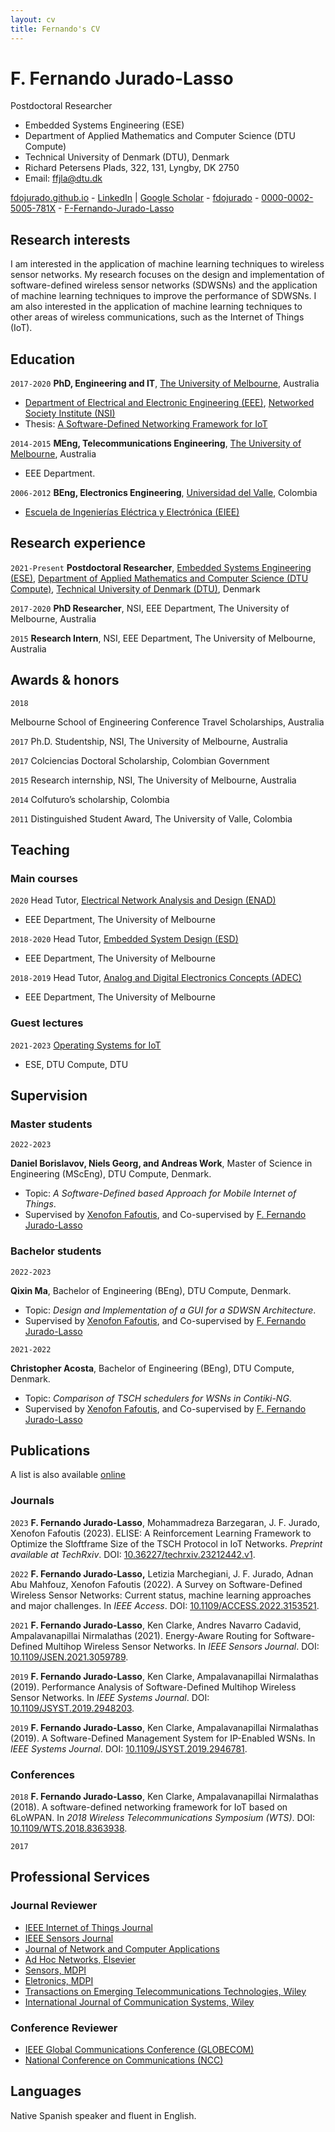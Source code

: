 ```yaml
---
layout: cv
title: Fernando's CV
---
```


# F. Fernando Jurado-Lasso

Postdoctoral Researcher

- Embedded Systems Engineering (ESE)
- Department of Applied Mathematics and Computer Science (DTU Compute)
- Technical University of Denmark (DTU), Denmark
- Richard Petersens Plads, 322, 131, Lyngby, DK 2750
- Email: <a href="mailto:ffjla@dtu.dk">ffjla@dtu.dk</a>

<div id="webaddress">
  <!-- <a href="mailto:ffjla@dtu.dk"><i class="fas fa-envelope"></i> ffla@dtu.dk</a> | -->
  <a href="http://fdojurado.github.io"><i class="fas fa-home"></i> fdojurado.github.io</a> -
  <a href="https://www.linkedin.com/in/fdojurado"><i class="fab fa-linkedin"></i> LinkedIn</a> |
  <a href="https://scholar.google.com/citations?user=69QAyEYAAAAJ"><i class="ai ai-google-scholar-square"></i> Google Scholar</a> -
  <a href="https://github.com/fdojurado"><i class="fab fa-github"></i> fdojurado</a> -
  <a href="https://orcid.org/0000-0002-5005-781X"><i class="ai ai-orcid"></i> 0000-0002-5005-781X</a> -
  <a href="https://www.researchgate.net/profile/F-Fernando-Jurado-Lasso"><i class="ai ai-researchgate-square"></i> F-Fernando-Jurado-Lasso</a>
  <!-- <a href="https://twitter.com/dave_whipp"><i class="fab fa-twitter"></i> @dave_whipp</a> -->
</div>

## Research interests

I am interested in the application of machine learning techniques to wireless sensor networks. My research focuses on the design and implementation of software-defined wireless sensor networks (SDWSNs) and the application of machine learning techniques to improve the performance of SDWSNs. I am also interested in the application of machine learning techniques to other areas of wireless communications, such as the Internet of Things (IoT).

## Education

`2017-2020`
**PhD, Engineering and IT**, [The University of Melbourne](https://www.unimelb.edu.au/), Australia

- [Department of Electrical and Electronic Engineering (EEE)](https://electrical.eng.unimelb.edu.au/), [Networked Society Institute (NSI)](https://networkedsociety.unimelb.edu.au/)
- Thesis: [A Software-Defined Networking Framework for IoT](http://hdl.handle.net/11343/243063)

`2014-2015`
**MEng, Telecommunications Engineering**, [The University of Melbourne](https://www.unimelb.edu.au/), Australia

- EEE Department.

`2006-2012`
**BEng, Electronics Engineering**, [Universidad del Valle](https://www.univalle.edu.co/), Colombia

- [Escuela de Ingenierías Eléctrica y Electrónica (EIEE)](https://eiee.univalle.edu.co/ingenieria-electronica)

## Research experience

`2021-Present`
**Postdoctoral Researcher**, [Embedded Systems Engineering (ESE)](https://www.compute.dtu.dk/english/research/research-sections/ese), [Department of Applied Mathematics and Computer Science (DTU Compute)](https://www.compute.dtu.dk/), [Technical University of Denmark (DTU)](https://www.dtu.dk/english), Denmark

`2017-2020`
**PhD Researcher**, NSI, EEE Department, The University of Melbourne, Australia

`2015`
**Research Intern**, NSI, EEE Department, The University of Melbourne, Australia

## Awards & honors

`2018`

Melbourne School of Engineering Conference Travel Scholarships, Australia

`2017`
Ph.D. Studentship, NSI, The University of Melbourne, Australia

`2017`
Colciencias Doctoral Scholarship, Colombian Government

`2015`
Research internship, NSI, The University of Melbourne, Australia

`2014`
Colfuturo’s scholarship, Colombia

`2011`
Distinguished Student Award, The University of Valle, Colombia

## Teaching

### Main courses

`2020`
Head Tutor, [Electrical Network Analysis and Design (ENAD)](https://handbook.unimelb.edu.au/2021/subjects/elen30009)

- EEE Department, The University of Melbourne

`2018-2020`
Head Tutor, [Embedded System Design (ESD)](https://handbook.unimelb.edu.au/2021/subjects/elen90066)

- EEE Department, The University of Melbourne

`2018-2019`
Head Tutor, [Analog and Digital Electronics Concepts (ADEC)](https://handbook.unimelb.edu.au/2021/subjects/elen30014)

- EEE Department, The University of Melbourne

### Guest lectures

`2021-2023`
[Operating Systems for IoT](https://kurser.dtu.dk/course/02159)

- ESE, DTU Compute, DTU

## Supervision

### Master students

`2022-2023`

**Daniel Borislavov, Niels Georg, and Andreas Work**, Master of Science in Engineering (MScEng), DTU Compute, Denmark.

- Topic: *A Software-Defined based Approach for Mobile Internet of Things*.
- Supervised by [Xenofon Fafoutis](http://xefa.eu/), and Co-supervised by [F. Fernando Jurado-Lasso](https://fdojurado.github.io/)

### Bachelor students

`2022-2023`

**Qixin Ma**, Bachelor of Engineering (BEng), DTU Compute, Denmark.

- Topic: *Design and Implementation of a GUI for a SDWSN Architecture*.
- Supervised by [Xenofon Fafoutis](http://xefa.eu/), and Co-supervised by [F. Fernando Jurado-Lasso](https://fdojurado.github.io/)

`2021-2022`

**Christopher Acosta**, Bachelor of Engineering (BEng), DTU Compute, Denmark.

- Topic: *Comparison of TSCH schedulers for WSNs in Contiki-NG*.
- Supervised by [Xenofon Fafoutis](http://xefa.eu/), and Co-supervised by [F. Fernando Jurado-Lasso](https://fdojurado.github.io/)

## Publications

A list is also available [online](https://scholar.google.com/citations?user=69QAyEYAAAAJ)

### Journals

`2023`
**F. Fernando Jurado-Lasso**, Mohammadreza Barzegaran, J. F. Jurado, Xenofon Fafoutis (2023). ELISE: A Reinforcement Learning Framework to Optimize the Sloftframe Size of the TSCH Protocol in IoT Networks. *Preprint available at TechRxiv*. DOI: [10.36227/techrxiv.23212442.v1](https://doi.org/10.36227/techrxiv.23212442.v1).

`2022`
**F. Fernando Jurado-Lasso,** Letizia Marchegiani, J. F. Jurado, Adnan Abu Mahfouz, Xenofon Fafoutis (2022). A Survey on Software-Defined Wireless Sensor Networks: Current status, machine learning approaches and major challenges. In *IEEE Access*. DOI: [10.1109/ACCESS.2022.3153521](https://doi.org/https://doi.org/10.1109/ACCESS.2022.3153521).

`2021`
**F. Fernando Jurado-Lasso**, Ken Clarke, Andres Navarro Cadavid, Ampalavanapillai Nirmalathas (2021). Energy-Aware Routing for Software-Defined Multihop Wireless Sensor Networks. In *IEEE Sensors Journal*. DOI: [10.1109/JSEN.2021.3059789](https://doi.org/10.1109/JSEN.2021.3059789).

`2019`
**F. Fernando Jurado-Lasso**, Ken Clarke, Ampalavanapillai Nirmalathas (2019). Performance Analysis of Software-Defined Multihop Wireless Sensor Networks. In *IEEE Systems Journal*. DOI: [10.1109/JSYST.2019.2948203](https://doi.org/10.1109/JSYST.2019.2948203).

`2019`
**F. Fernando Jurado-Lasso**, Ken Clarke, Ampalavanapillai Nirmalathas (2019). A Software-Defined Management System for IP-Enabled WSNs. In *IEEE Systems Journal*. DOI: [10.1109/JSYST.2019.2946781](https://doi.org/10.1109/JSYST.2019.2946781).

### Conferences

`2018`
**F. Fernando Jurado-Lasso**, Ken Clarke, Ampalavanapillai Nirmalathas (2018). A software-defined networking framework for IoT based on 6LoWPAN. In *2018 Wireless Telecommunications Symposium (WTS)*. DOI: [10.1109/WTS.2018.8363938](https://doi.org/10.1109/WTS.2018.8363938).

`2017`

## Professional Services

### Journal Reviewer

- [IEEE Internet of Things Journal](https://ieee-iotj.org/)
- [IEEE Sensors Journal](https://ieee-sensors.org/sensors-journal/)
- [Journal of Network and Computer Applications](https://www.journals.elsevier.com/journal-of-network-and-computer-applications)
- [Ad Hoc Networks, Elsevier](https://www.journals.elsevier.com/ad-hoc-networks)
- [Sensors, MDPI](https://www.mdpi.com/journal/sensors)
- [Eletronics, MDPI](https://www.mdpi.com/journal/electronics)
- [Transactions on Emerging Telecommunications Technologies, Wiley](https://onlinelibrary.wiley.com/journal/21613915)
- [International Journal of Communication Systems, Wiley](https://onlinelibrary.wiley.com/journal/10991131)

### Conference Reviewer

- [IEEE Global Communications Conference (GLOBECOM)](https://globecom2022.ieee-globecom.org/)
- [National Conference on Communications (NCC)](https://www.iitk.ac.in/ncc2021/)

## Languages

Native Spanish speaker and fluent in English.

<!-- ### Footer

Last updated: May 2013 -->
